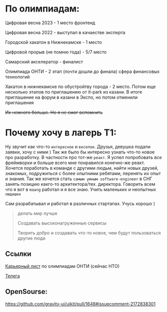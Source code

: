 # По олимпиадам: 
Цифровая весна 2023 - 1 место фронтенд

Цифровая весна 2022 - выступал в качаестве эксперта

Городской хакатон в Нижнекамске - 1 место

Цифровой прорыв (не помню года) - 5/7 место

Самарский акселератор - финалист

Олимпиада ОНТИ - 2 этап (почти дошли до финала) сфера финансовых технологий

Хакатон в нижнекамске по обустройтву города - 2 место. Потом еще несколько этапов по приглашению от it-park из казани. В итоге приглашение на форум в казани в Экспо, но потом отменили приглашения

~~Их немного больше. Но я не смог вспомнить~~

# Почему хочу в лагерь T1:

Ну звучит как что-то `интересное` и `веселое`. Друзья, девушка подали заявки, хочу с ними ) Так же было бы интересно узнать что-то новое про разработку. В частности про тот-же `реакт`. Я успел попробовать все фреймворки и больше всего мне понравился конечно-же реакт. Хочется поработать в команде с другими людьм, найти новых друзей, знакомых, подружиться с более опытними ребятами, перенять их опыт и знания. Так же хочется стать `самым умным software-engineer` в СНГ занять позицию какго-то архитектора/тех. директора. Говорить всем что я вот в `maang` работал и я все знаю. Учить маленьких и неопытных `людишек`

Сам разрабатывал и работал в различных стартапах. Учусь хорошо )

> делать мир лучше
> 
> Создавать высоконагруженные сервисы
> 
> Творить добро и создавать что-то новое, чем будут пользоваться другие люди

## Ссылки
[Карьерный лист](https://talent.kruzhok.org/user/127504)  по олимпиадам ОНТИ (сейчас НТО)

[Телега](https://t.me/rLukoyanov)



## OpenSourse:

https://github.com/gravity-ui/uikit/pull/1648#issuecomment-2172838301
